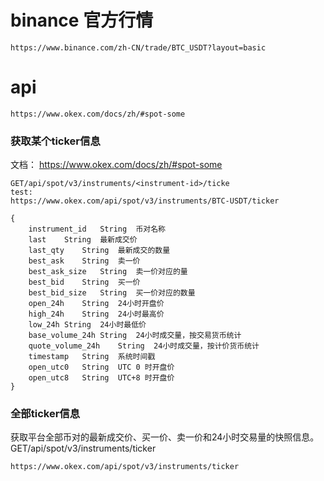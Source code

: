 
# binance 官方行情
```text
https://www.binance.com/zh-CN/trade/BTC_USDT?layout=basic
```

# api
```
https://www.okex.com/docs/zh/#spot-some
```

### 获取某个ticker信息
文档：
https://www.okex.com/docs/zh/#spot-some
```
GET/api/spot/v3/instruments/<instrument-id>/ticke
test:
https://www.okex.com/api/spot/v3/instruments/BTC-USDT/ticker

{
    instrument_id	String	币对名称
    last	String	最新成交价
    last_qty	String	最新成交的数量
    best_ask	String	卖一价
    best_ask_size	String	卖一价对应的量
    best_bid	String	买一价
    best_bid_size	String	买一价对应的数量
    open_24h	String	24小时开盘价
    high_24h	String	24小时最高价
    low_24h	String	24小时最低价
    base_volume_24h	String	24小时成交量，按交易货币统计
    quote_volume_24h	String	24小时成交量，按计价货币统计
    timestamp	String	系统时间戳
    open_utc0	String	UTC 0 时开盘价
    open_utc8	String	UTC+8 时开盘价
}
```
### 全部ticker信息
获取平台全部币对的最新成交价、买一价、卖一价和24小时交易量的快照信息。
GET/api/spot/v3/instruments/ticker
```text
https://www.okex.com/api/spot/v3/instruments/ticker
```
